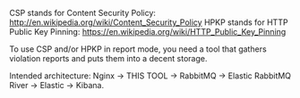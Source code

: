 CSP stands for Content Security Policy: http://en.wikipedia.org/wiki/Content_Security_Policy
HPKP stands for HTTP Public Key Pinning: https://en.wikipedia.org/wiki/HTTP_Public_Key_Pinning

To use CSP and/or HPKP in report mode, you need a tool that gathers violation reports and puts them into a decent storage.

Intended architecture: Nginx -> THIS TOOL -> RabbitMQ -> Elastic RabbitMQ River -> Elastic -> Kibana.

